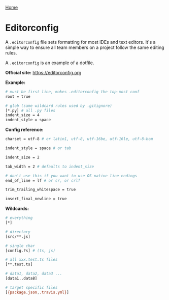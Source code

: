 [Home](../README.md)

# Editorconfig

A `.editorconfig` file sets formatting for most IDEs and text editors. It's a simple way to ensure all team members on a project follow the same editing rules.

<!-- TODO: write dotfile article -->
A `.editorconfig` is an example of a dotfile.

**Official site:** https://editorconfig.org

**Example:**
```bash
# must be first line, makes .editorconfig the top-most conf
root = true

# glob (same wildcard rules used by .gitignore)
[*.py] # all .py files
indent_size = 4
indent_style = space
```

**Config reference:**
```bash
charset = utf-8 # or latin1, utf-8, utf-16be, utf-16le, utf-8-bom

indent_style = space # or tab

indent_size = 2

tab_width = 2 # defaults to indent_size

# don't use this if you want to use OS native line endings
end_of_line = lf # or cr, or crlf

trim_trailing_whitespace = true

insert_final_newline = true
```

<!-- TODO: write wildcard article -->
**Wildcards:**
```bash
# everything
[*] 

# directory
[src/**.js]

# single char
[config.?s] # (ts, js)

# all xxx.test.ts files
[**.test.ts] 

# data1, data2, data3 ...
[data1..data8] 

# target specific files
[{package.json,.travis.yml}]
```
